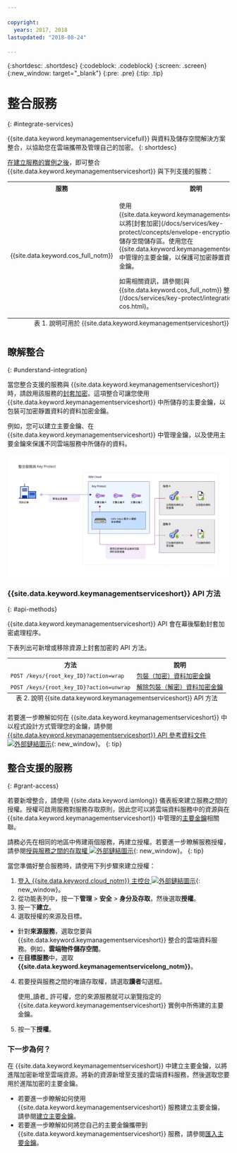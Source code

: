 ```yaml
---

copyright:
  years: 2017, 2018
lastupdated: "2018-08-24"

---
```


{:shortdesc: .shortdesc}
{:codeblock: .codeblock}
{:screen: .screen}
{:new_window: target="_blank"}
{:pre: .pre}
{:tip: .tip}

# 整合服務
{: #integrate-services}

{{site.data.keyword.keymanagementservicefull}} 與資料及儲存空間解決方案整合，以協助您在雲端攜帶及管理自己的加密。
{: shortdesc}

[在建立服務的實例之後](/docs/services/key-protect/provision.html)，即可整合 {{site.data.keyword.keymanagementserviceshort}} 與下列支援的服務：

<table>
    <tr>
        <th>服務</th>
        <th>說明</th>
    </tr>
    <tr>
        <td>
          <p>{{site.data.keyword.cos_full_notm}}</p>
        </td>
        <td>
          <p>使用 {{site.data.keyword.keymanagementserviceshort}}，以將[封套加密](/docs/services/key-protect/concepts/envelope-encryption.html)新增至儲存空間儲存區。使用您在 {{site.data.keyword.keymanagementserviceshort}} 中管理的主要金鑰，以保護可加密靜置資料的資料加密金鑰。</p>
          <p>如需相關資訊，請參閱[與 {{site.data.keyword.cos_full_notm}} 整合](/docs/services/key-protect/integrations/integrate-cos.html)。</p>
        </td>
    </tr>
   <caption style="caption-side:bottom;">表 1. 說明可用於 {{site.data.keyword.keymanagementserviceshort}} 的整合</caption>
</table>

## 瞭解整合 
{: #understand-integration}

當您整合支援的服務與 {{site.data.keyword.keymanagementserviceshort}} 時，請啟用該服務的[封套加密](/docs/services/key-protect/concepts/envelope-encryption.html)。這項整合可讓您使用 {{site.data.keyword.keymanagementserviceshort}} 中所儲存的主要金鑰，以包裝可加密靜置資料的資料加密金鑰。 

例如，您可以建立主要金鑰、在 {{site.data.keyword.keymanagementserviceshort}} 中管理金鑰，以及使用主要金鑰來保護不同雲端服務中所儲存的資料。

![圖表顯示 {{site.data.keyword.keymanagementserviceshort}} 整合的環境定義視圖。](../images/kp-integrations_min.svg)

### {{site.data.keyword.keymanagementserviceshort}} API 方法
{: #api-methods}

{{site.data.keyword.keymanagementserviceshort}} API 會在幕後驅動封套加密處理程序。  

下表列出可新增或移除資源上封套加密的 API 方法。

<table>
  <tr>
    <th>方法</th>
    <th>說明</th>
  </tr>
  <tr>
    <td><code>POST /keys/{root_key_ID}?action=wrap</code></td>
    <td><a href="/docs/services/key-protect/wrap-keys.html">包裝（加密）資料加密金鑰</a></td>
  </tr>
  <tr>
    <td><code>POST /keys/{root_key_ID}?action=unwrap</code></td>
    <td><a href="/docs/services/key-protect/unwrap-keys.html">解除包裝（解密）資料加密金鑰</a></td>
  </tr>
  <caption style="caption-side:bottom;">表 2. 說明 {{site.data.keyword.keymanagementserviceshort}} API 方法</caption>
</table>

若要進一步瞭解如何在 {{site.data.keyword.keymanagementserviceshort}} 中以程式設計方式管理您的金鑰，請參閱 [{{site.data.keyword.keymanagementserviceshort}} API 參考資料文件 ![外部鏈結圖示](../../../icons/launch-glyph.svg "外部鏈結圖示")](https://console.bluemix.net/apidocs/kms){: new_window}。
{: tip}

## 整合支援的服務
{: #grant-access}

若要新增整合，請使用 {{site.data.keyword.iamlong}} 儀表板來建立服務之間的授權。授權可啟用服務對服務存取原則，因此您可以將雲端資料服務中的資源與在 {{site.data.keyword.keymanagementserviceshort}} 中管理的[主要金鑰](/docs/services/key-protect/concepts/envelope-encryption.html#key-types)相關聯。

請務必先在相同的地區中佈建兩個服務，再建立授權。若要進一步瞭解服務授權，請參閱[授與服務之間的存取權 ![外部鏈結圖示](../../../icons/launch-glyph.svg "外部鏈結圖示")](/docs/iam/authorizations.html){: new_window}。
{: tip}

當您準備好整合服務時，請使用下列步驟來建立授權：

1. [登入 {{site.data.keyword.cloud_notm}} 主控台 ![外部鏈結圖示](../../../icons/launch-glyph.svg "外部鏈結圖示")](https://console.bluemix.net/){: new_window}。
2. 從功能表列中，按一下**管理** &gt; **安全** &gt; **身分及存取**，然後選取**授權**。 
3. 按一下**建立**。
4. 選取授權的來源及目標。
 
  - 針對**來源服務**，選取您要與 {{site.data.keyword.keymanagementserviceshort}} 整合的雲端資料服務。例如，**雲端物件儲存空間**。
  - 在**目標服務**中，選取 **{{site.data.keyword.keymanagementservicelong_notm}}**。 
4. 若要授與服務之間的唯讀存取權，請選取**讀者**勾選框。

    使用_讀者_ 許可權，您的來源服務就可以瀏覽指定的 {{site.data.keyword.keymanagementserviceshort}} 實例中所佈建的主要金鑰。
5. 按一下**授權**。

### 下一步為何？

在 {{site.data.keyword.keymanagementserviceshort}} 中建立主要金鑰，以將進階加密新增至雲端資源。將新的資源新增至支援的雲端資料服務，然後選取您要用於進階加密的主要金鑰。

- 若要進一步瞭解如何使用 {{site.data.keyword.keymanagementserviceshort}} 服務建立主要金鑰，請參閱[建立主要金鑰](/docs/services/key-protect/create-root-keys.html)。
- 若要進一步瞭解如何將您自己的主要金鑰攜帶到 {{site.data.keyword.keymanagementserviceshort}} 服務，請參閱[匯入主要金鑰](/docs/services/key-protect/import-root-keys.html)。



